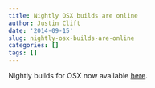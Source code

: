 ```yaml
---
title: Nightly OSX builds are online
author: Justin Clift
date: '2014-09-15'
slug: nightly-osx-builds-are-online
categories: []
tags: []
---
```

Nightly builds for OSX now available [here](http://mirror.salasaga.org/sqlitebrowser/nightly/).
